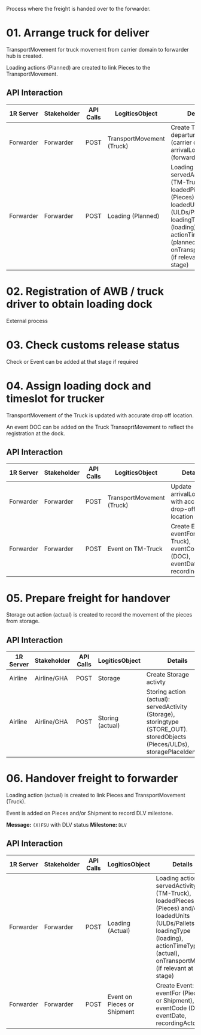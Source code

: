 Process where the freight is handed over to the forwarder.

# 01. Arrange truck for deliver

TransportMovement for truck movement from carrier domain to forwarder hub is created.

Loading actions (Planned) are created to link Pieces to the TransportMovement.

## API Interaction

| 1R Server | Stakeholder | API Calls | LogiticsObject | Details |
| --- | --- | --- | --- | --- |
| Forwarder | Forwarder | POST | TransportMovement (Truck) | Create TM-Truck: departureLocation (carrier domain), arrivalLocation (forwarder hub) |
| Forwarder | Forwarder | POST | Loading (Planned) | Loading action: servedActivity (TM-Truck), loadedPieces (Pieces) and/or loadedUnits (ULDs/Pallets), loadingType (loading), actionTimeType (planned), onTransportMeans (if relevant at that stage) |

# 02. Registration of AWB / truck driver to obtain loading dock

External process

# 03. Check customs release status

Check or Event can be added at that stage if required

# 04. Assign loading dock and timeslot for trucker

TransportMovement of the Truck is updated with accurate drop off location.

An event DOC can be added on the Truck TransoprtMovement to reflect the registration at the dock.

## API Interaction

| 1R Server | Stakeholder | API Calls | LogiticsObject | Details |
| --- | --- | --- | --- | --- |
| Forwarder | Forwarder | POST | TransportMovement (Truck) | Update arrivalLocation with accurate drop-off location |
| Forwarder | Forwarder | POST | Event on TM-Truck | Create Event: eventFor (TM-Truck), eventCode (DOC), eventDate, recordingActor |

# 05. Prepare freight for handover

Storage out action (actual) is created to record the movement of the pieces from storage.

## API Interaction

| 1R Server | Stakeholder | API Calls | LogiticsObject | Details |
| --- | --- | --- | --- | --- |
| Airline | Airline/GHA | POST | Storage | Create Storage activty |
| Airline | Airline/GHA | POST | Storing (actual) | Storing action (actual): servedActivity (Storage), storingtype (STORE_OUT). storedObjects (Pieces/ULDs), storagePlaceIdentifier |

# 06. Handover freight to forwarder

Loading action (actual) is created to link Pieces and TransportMovement (Truck).

Event is added on Pieces and/or Shipment to record DLV milestone.

**Message:** `(X)FSU` with DLV status
**Milestone:** `DLV`

## API Interaction

| 1R Server | Stakeholder | API Calls | LogiticsObject | Details |
| --- | --- | --- | --- | --- |
| Forwarder | Forwarder | POST | Loading (Actual) | Loading action: servedActivity (TM-Truck), loadedPieces (Pieces) and/or loadedUnits (ULDs/Pallets), loadingType (loading), actionTimeType (actual), onTransportMeans (if relevant at that stage) |
| Forwarder | Forwarder | POST | Event on Pieces or Shipment | Create Event: eventFor (Pieces or Shipment), eventCode (DLV), eventDate, recordingActor |
